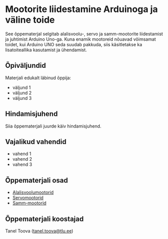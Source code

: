 # Mootorite liidestamine Arduinoga ja väline toide
See õppematerjal selgitab alalisvoolu-, servo ja samm-mootorite liidestamist ja juhtimist Arduino Uno-ga. Kuna enamik mootoreid nõuavad võimsamat toidet, kui Arduino UNO seda suudab pakkuda, siis käsitletakse ka lisatoiteallika kasutamist ja ühendamist.

## Õpiväljundid
Materjali edukalt läbinud õppija:
* väljund 1
* väljund 2
* väljund 3

## Hindamisjuhend

Siia õppematerjali juurde käiv hindamisjuhend.

## Vajalikud vahendid
* vahend 1
* vahend 2
* vahend 3

## Õppematerjali osad
* [Alalisvoolumootorid](materjalid/1_Alalisvoolumootorid.md)
* [Servomootorid](materjalid/2_Servomootorid.md)
* [Samm-mootorid](materjalid/3_Samm-mootorid.md)

## Õppematerjali koostajad

Tanel Toova (tanel.toova@tlu.ee)
